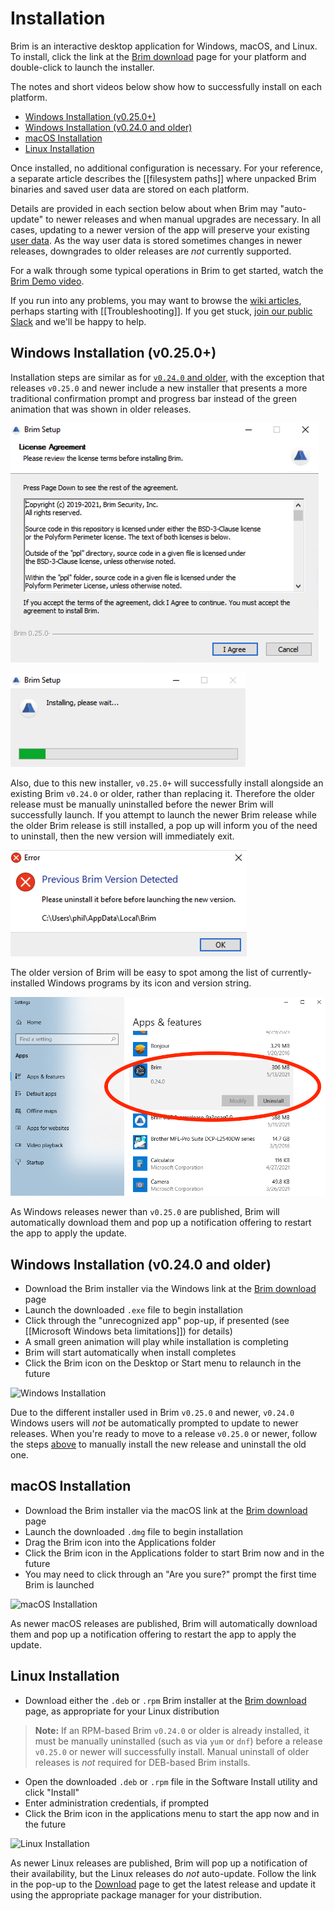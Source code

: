 # Installation

Brim is an interactive desktop application for Windows, macOS, and Linux.
To install, click the link at the
[Brim download](https://www.brimsecurity.com/download/) page for your platform
and double-click to launch the installer.

The notes and short videos below show how to successfully install on each
platform.

   * [Windows Installation (v0.25.0+)](#windows-installation-v0250)
   * [Windows Installation (v0.24.0 and older)](#windows-installation-v0240-and-older)
   * [macOS Installation](#macos-installation)
   * [Linux Installation](#linux-installation)

Once installed, no additional configuration is necessary. For your reference,
a separate article describes the [[filesystem paths]] where unpacked Brim
binaries and saved user data are stored on each platform.

Details are provided in each section below about when Brim may "auto-update" to
newer releases and when manual upgrades are necessary. In all cases,
updating to a newer version of the app will preserve your existing
[user data](Filesystem-Paths##user-data-all-versions). As the way user data
is stored sometimes changes in newer releases, downgrades to older releases are
_not_ currently supported.

For a walk through some typical operations in Brim to get started, watch the
[Brim Demo video](https://www.youtube.com/watch?v=InT-7WZ5Y2Y).

If you run into any problems, you may want to browse the
[wiki articles](https://github.com/brimdata/brim/wiki), perhaps starting with
[[Troubleshooting]]. If you get stuck, [join our public Slack](https://www.brimsecurity.com/join-slack/)
and we'll be happy to help.

## Windows Installation (v0.25.0+)

Installation steps are similar as for [`v0.24.0` and older](#windows-installation-v0240-and-older),
with the exception that releases `v0.25.0` and newer include a new installer
that presents a more traditional confirmation prompt and progress bar instead
of the green animation that was shown in older releases.

![Windows Installation v0.25.0+ Prompt](media/Windows-installation-Prompt-v0.25.0+.png)

![Windows Installation v0.25.0+ Progress Bar](media/Windows-installation-Progress-Bar-v0.25.0+.png)

Also, due to this new installer, `v0.25.0+` will successfully install
alongside an existing Brim `v0.24.0` or older, rather than replacing it.
Therefore the older release must be manually uninstalled before the newer Brim
will successfully launch. If you attempt to launch the newer Brim release while
the older Brim release is still installed, a pop up will inform you of the need
to uninstall, then the new version will immediately exit.

![Windows Installation v0.25.0+ Prior Version Detected](media/Windows-installation-Prior-Version-Detected-v0.25.0+.png)

The older version of Brim will be easy to spot among the list of currently-installed Windows programs by its icon and version string.

![Windows Uninstall v0.24.0](media/Windows-Uninstall-v0.24.0.png)

As Windows releases newer than `v0.25.0` are published, Brim will automatically
download them and pop up a notification offering to restart the app to apply
the update.

## Windows Installation (v0.24.0 and older)

* Download the Brim installer via the Windows link at the [Brim download](https://www.brimsecurity.com/download/) page
* Launch the downloaded `.exe` file to begin installation
* Click through the "unrecognized app" pop-up, if presented (see [[Microsoft Windows beta limitations]]) for details)
* A small green animation will play while installation is completing
* Brim will start automatically when install completes
* Click the Brim icon on the Desktop or Start menu to relaunch in the future

![Windows Installation](media/Windows-installation.gif)

Due to the different installer used in Brim `v0.25.0` and newer, `v0.24.0`
Windows users will _not_ be automatically prompted to update to newer releases.
When you're ready to move to a release `v0.25.0` or newer, follow the steps
[above](#windows-installation-v0250) to manually install the new release and
uninstall the old one.

## macOS Installation

* Download the Brim installer via the macOS link at the [Brim download](https://www.brimsecurity.com/download/) page
* Launch the downloaded `.dmg` file to begin installation
* Drag the Brim icon into the Applications folder
* Click the Brim icon in the Applications folder to start Brim now and in the future
* You may need to click through an "Are you sure?" prompt the first time Brim is launched

![macOS Installation](media/macOS-installation.gif)

As newer macOS releases are published, Brim will automatically download them
and pop up a notification offering to restart the app to apply the update.

## Linux Installation

* Download either the `.deb` or `.rpm` Brim installer at the
  [Brim download](https://www.brimsecurity.com/download/) page, as appropriate
  for your Linux distribution

> **Note:** If an RPM-based Brim `v0.24.0` or older is already installed, it
> must be manually uninstalled (such as via `yum` or `dnf`) before a release
> `v0.25.0` or newer will successfully install. Manual uninstall of older
> releases is _not_ required for DEB-based Brim installs.

* Open the downloaded `.deb` or `.rpm` file in the Software Install utility and click "Install"
* Enter administration credentials, if prompted
* Click the Brim icon in the applications menu to start the app now and in the future

![Linux Installation](media/Linux-installation.gif)

As newer Linux releases are published, Brim will pop up a notification of their
availability, but the Linux releases do _not_ auto-update. Follow the link in
the pop-up to the [Download](https://www.brimsecurity.com/download/) page to
get the latest release and update it using the appropriate package manager for
your distribution.
